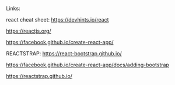 Links:

react cheat sheet:
https://devhints.io/react



https://reactjs.org/

https://facebook.github.io/create-react-app/


REACTSTRAP:
https://react-bootstrap.github.io/

https://facebook.github.io/create-react-app/docs/adding-bootstrap

https://reactstrap.github.io/
